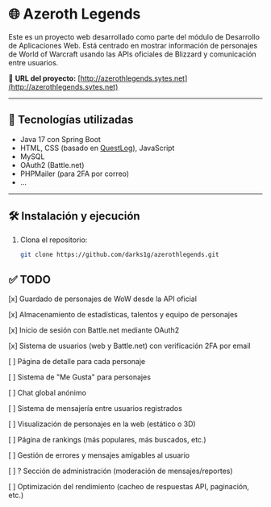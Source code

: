# 🌐 Azeroth Legends

Este es un proyecto web desarrollado como parte del módulo de Desarrollo de Aplicaciones Web. Está centrado en mostrar información de personajes de World of Warcraft usando las APIs oficiales de Blizzard y comunicación entre usuarios.

🔗 **URL del proyecto:** [http://azerothlegends.sytes.net](http://azerothlegends.sytes.net)

---

## 🚀 Tecnologías utilizadas

- Java 17 con Spring Boot
- HTML, CSS (basado en [QuestLog](https://github.com/BrettMCoding/QuestLog)), JavaScript
- MySQL
- OAuth2 (Battle.net)
- PHPMailer (para 2FA por correo)
- ...

---

## 🛠️ Instalación y ejecución

1. Clona el repositorio:
   ```bash
   git clone https://github.com/darks1g/azerothlegends.git

## ✅ TODO

[x] Guardado de personajes de WoW desde la API oficial

[x] Almacenamiento de estadísticas, talentos y equipo de personajes

[x] Inicio de sesión con Battle.net mediante OAuth2

[x] Sistema de usuarios (web y Battle.net) con verificación 2FA por email

[ ] Página de detalle para cada personaje

[ ] Sistema de "Me Gusta" para personajes

[ ] Chat global anónimo

[ ] Sistema de mensajería entre usuarios registrados

[ ] Visualización de personajes en la web (estático o 3D)

[ ] Página de rankings (más populares, más buscados, etc.)

[ ] Gestión de errores y mensajes amigables al usuario

[ ] ? Sección de administración (moderación de mensajes/reportes)

[ ] Optimización del rendimiento (cacheo de respuestas API, paginación, etc.)
